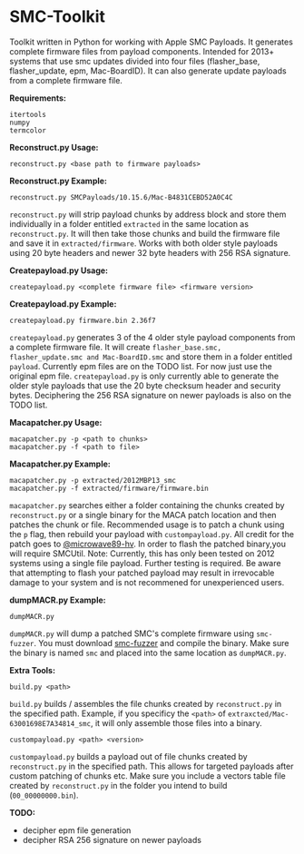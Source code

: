 # SMC-Toolkit
Toolkit written in Python for working with Apple SMC Payloads. It generates complete firmware files from payload components. Intended for 2013+ systems that use smc updates divided into four files (flasher_base, flasher_update, epm, Mac-BoardID). It can also generate update payloads from a complete firmware file.

__Requirements:__
```
itertools
numpy
termcolor
```

__Reconstruct.py Usage:__
```
reconstruct.py <base path to firmware payloads>
```

__Reconstruct.py Example:__
```
reconstruct.py SMCPayloads/10.15.6/Mac-B4831CEBD52A0C4C
```

`reconstruct.py` will strip payload chunks by address block and store them individually in a folder entitled `extracted` in the same location as `reconstruct.py`. It will then take those chunks and build the firmware file and save it in `extracted/firmware`. Works with both older style payloads using 20 byte headers and newer 32 byte headers with 256 RSA signature.


__Createpayload.py Usage:__
```
createpayload.py <complete firmware file> <firmware version>
```

__Createpayload.py Example:__
```
createpayload.py firmware.bin 2.36f7
```

`createpayload.py` generates 3 of the 4 older style payload components from a complete firmware file. It will create `flasher_base.smc, flasher_update.smc and Mac-BoardID.smc` and store them in a folder entitled `payload`. Currently epm files are on the TODO list. For now just use the original epm file. `createpayload.py` is only currently able to generate the older style payloads that use the 20 byte checksum header and security bytes. Deciphering the 256 RSA signature on newer payloads is also on the TODO list.


__Macapatcher.py Usage:__
```
macapatcher.py -p <path to chunks>
macapatcher.py -f <path to file>
```

__Macapatcher.py Example:__
```
macapatcher.py -p extracted/2012MBP13_smc
macapatcher.py -f extracted/firmware/firmware.bin
```
`macapatcher.py` searches either a folder containing the chunks created by `reconstruct.py` or a single binary for the MACA patch location and then patches the chunk or file. Recommended usage is to patch a chunk using the `p` flag, then rebuild your payload with `custompayload.py`. All credit for the patch goes to [@microwave89-hv](https://github.com/microwave89-hv). In order to flash the patched binary,you will require SMCUtil. Note: Currently, this has only been tested on 2012 systems using a single file payload. Further testing is required. Be aware that attempting to flash your patched payload may result in irrevocable damage to your system and is not recommened for unexperienced users.


__dumpMACR.py Example:__
```
dumpMACR.py
```
`dumpMACR.py` will dump a patched SMC's complete firmware using `smc-fuzzer`. You must download [smc-fuzzer](https://github.com/theopolis/smc-fuzzer) and compile the binary. Make sure the binary is named `smc` and placed into the same location as `dumpMACR.py`. 


__Extra Tools:__
```
build.py <path>
```
`build.py` builds / assembles the file chunks created by `reconstruct.py` in the specified path. Example, if you specificy the `<path>` of `extraxcted/Mac-63001698E7A34814_smc`, it will only assemble those files into a binary.

```
custompayload.py <path> <version>
```
`custompayload.py` builds a payload out of file chunks created by `reconstruct.py` in the specified path. This allows for targeted payloads after custom patching of chunks etc. Make sure you include a vectors table file created by `reconstruct.py` in the folder you intend to build (`00_00000000.bin`).


__TODO:__
- decipher epm file generation
- decipher RSA 256 signature on newer payloads
